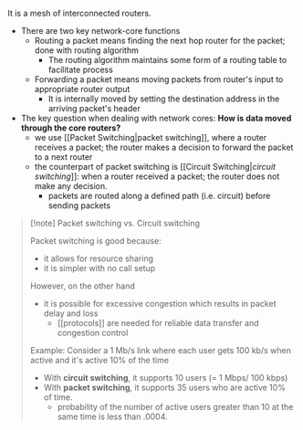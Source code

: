 It is a mesh of interconnected routers.
- There are two key network-core functions
	- Routing a packet means finding the next hop router for the packet; done with routing algorithm
		- The routing algorithm maintains some form of a routing table to facilitate process
	- Forwarding a packet means moving packets from router's input to appropriate router output
		- It is internally moved by setting the destination address in the arriving packet's header
- The key question when dealing with network cores: **How is data moved through the core routers?**
	- we use [[Packet Switching|packet switching]], where a router receives a packet; the router makes a decision to forward the packet to a next router
	- the counterpart of packet switching is [[Circuit Switching|*circuit switching*]]: when a router received a packet; the router does not make any decision.
		- packets are routed along a defined path (i.e. circuit) before sending packets

> [!note] Packet switching vs. Circuit switching
> 
> Packet switching is good because:
> - it allows for resource sharing
> - it is simpler with no call setup
>   
> However, on the other hand
> - it is possible for excessive congestion which results in packet delay and loss
> 	- [[protocols]] are needed for reliable data transfer and congestion control
> 
> Example: Consider a 1 Mb/s link where each user gets 100 kb/s when active and it's active 10% of the time
> - With **circuit switching**, it supports 10 users (= 1 Mbps/ 100 kbps)
> - With **packet switching**, it supports 35 users who are active 10% of time.
> 	- probability of the number of active users greater than 10 at the same time is less than .0004.
